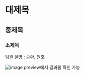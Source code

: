 # 대제목
## 중제목
### 소제목

팀원 설명 : 승환, 원호

![image](https://github.com/2024-SMHRD-SW-BigData-1/KimLeeTeam/assets/166770726/d02cdfda-f520-41a8-a1c7-5d17b8cdccc9)
 preview에서 결과물 확인 가능
